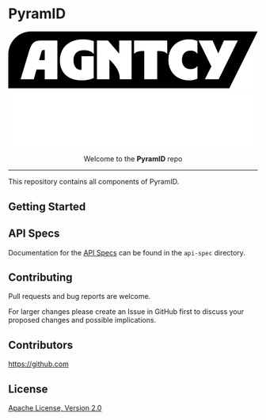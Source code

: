 # PyramID

![Agntcy](img/_logo-Agntcy_FullColor@2x.png#gh-light-mode-only)
![Agntcy logo](img/_logo-Agntcy_Whiter@2x.png#gh-dark-mode-only)

<p align="center" width="300">
<caption>Welcome to the <b>PyramID</b> repo</caption>
</p>

---

This repository contains all components of PyramID.

## Getting Started

## API Specs

Documentation for the [API Specs](api-spec/README.md) can be found in the `api-spec` directory.

## Contributing

Pull requests and bug reports are welcome.

For larger changes please create an Issue in GitHub first to discuss your
proposed changes and possible implications.

## Contributors

https://github.com

## License

[Apache License, Version 2.0](https://www.apache.org/licenses/LICENSE-2.0)
